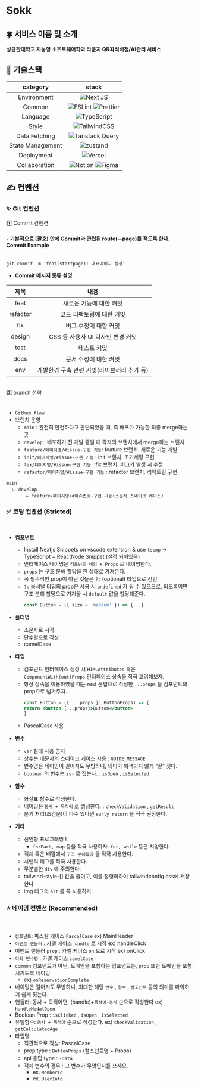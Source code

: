# Sokk

## 🍀 서비스 이름 및 소개

<strong>성균관대학교 지능형 소프트웨어학과 라운지 QR좌석배정/AI관리 서비스</strong>

## 🔗 기술스택

|   **category**   |                                                                                                     **stack**                                                                                                     |
| :--------------: | :---------------------------------------------------------------------------------------------------------------------------------------------------------------------------------------------------------------: |
|   Environment    |                                                       ![Next JS](https://img.shields.io/badge/Next-black?style=for-the-badge&logo=next.js&logoColor=white)                                                        |
|      Common      | ![ESLint](https://img.shields.io/badge/ESLint-4B3263?style=for-the-badge&logo=eslint&logoColor=white) ![Prettier](https://img.shields.io/badge/Prettier-F7B93E?style=for-the-badge&logo=prettier&logoColor=white) |
|     Language     |                                               ![TypeScript](https://img.shields.io/badge/TypeScript-3178C6.svg?style=for-the-badge&logo=TypeScript&logoColor=white)                                               |
|      Style       |                                           ![TailwindCSS](https://img.shields.io/badge/tailwindcss-%2338B2AC.svg?style=for-the-badge&logo=tailwind-css&logoColor=white)                                            |
|  Data Fetching   |                                               ![Tanstack Query](https://img.shields.io/badge/ReactQuery-FF4154?style=for-the-badge&logo=ReactQuery&logoColor=white)                                               |
| State Management |                                                 ![zustand](https://img.shields.io/badge/zustand-%2320232a.svg?style=for-the-badge&logo=react&logoColor=%2361DAFB)                                                 |
|    Deployment    |                                                   ![Vercel](https://img.shields.io/badge/vercel-%23000000.svg?style=for-the-badge&logo=vercel&logoColor=white)                                                    |
|  Collaboration   |     ![Notion](https://img.shields.io/badge/Notion-000000?style=for-the-badge&logo=Notion&logoColor=white) ![Figma](https://img.shields.io/badge/Figma-F24E1E?style=for-the-badge&logo=Figma&logoColor=white)      |

## ✍️ 컨벤션

### ✨ Git 컨벤션

<!--  <details> -->
<summary>  1️⃣ Commit 컨벤션  </summary>
<br />
<strong> - 기본적으로 (괄호) 안에 Commit과 관련된 route(--page)를 적도록 한다. </strong>

<br />
<strong>Commit Example</strong>
<br /><br />

```
git commit -m ‘feat(startpage): 대표이미지 설정’
```

- **Commit 메시지 종류 설명**

|   제목   |                    내용                     |
| :------: | :-----------------------------------------: |
|   feat   |           새로운 기능에 대한 커밋           |
| refactor |          코드 리팩토링에 대한 커밋          |
|   fix    |            버그 수정에 대한 커밋            |
|  design  |      CSS 등 사용자 UI 디자인 변경 커밋      |
|   test   |                 테스트 커밋                 |
|   docs   |            문서 수정에 대한 커밋            |
|   env    | 개발환경 구축 관련 커밋(라이브러리 추가 등) |

<br/>

<!--  </details> -->

<!--  <details> -->
<summary>  2️⃣ branch 전략  </summary>
<br />

- `Github flow`
- 브랜치 운영
  - `main` : 완전히 안전하다고 판단되었을 때, 즉 배포가 가능한 최종 merge하는 곳
  - `develop` : 배포하기 전 개발 중일 때 각자의 브랜치에서 merge하는 브랜치
  - `feature/페이지명/#issue-구현 기능`: feature 브랜치. 새로운 기능 개발
  - `init/페이지명/#issue-구현 기능` : init 브랜치. 초기세팅 구현
  - `fix/페이지명/#issue-구현 기능` : fix 브랜치. 버그가 발생 시 수정
  - `refactor/페이지명/#issue-구현 기능` : refactor 브랜치. 리팩토링 구현

```
main
  ㄴ develop
       ㄴ feature/페이지명/#이슈번호-구현 기능(소문자 스네이크 케이스)
```

<!--  </details> -->

<!--  <details> -->

### ✅ 코딩 컨벤션 (Stricted)

<br />

- <strong>컴포넌트</strong>

  - Install Nextjs Snippets on vscode extension & use `tscmp` → TypeScript + ReactNode Snippet (설정 되어있음)
  - 인터페이스 네이밍은 `컴포넌트 네임 + Props` 로 네이밍한다.
  - `props` 는 구조 분해 할당을 한 상태로 가져온다.
  - 꼭 필수적인 prop이 아닌 것들은 `?:` (optional) 타입으로 선언
  - `?:` 옵셔널 타입의 prop은 사용 시 `undefined` 가 될 수 있으므로, 되도록이면 구조 분해 할당으로 가져올 시 `default` 값을 할당해준다.
    ```jsx
    const Button = ({ size = 'medium' }) => {...}
    ```

- <strong>폴더명</strong>

  - 소문자로 시작
  - 단수형으로 작성
  - camelCase

- <strong>타입</strong>

  - 컴포넌트 인터페이스 생성 시 `HTMLAttributes` 혹은 `ComponentWith(out)Props` 인터페이스 상속을 적극 고려해보자.
  - 항상 상속을 이용하였을 때는 rest 문법으로 작성한 `...props` 을 컴포넌트의 prop으로 넘겨주자. </br>
    ```jsx
    const Button = ({ ...props }: ButtonProps) => {
    return <button {...props}>Button</button>
    }
    ```
  - PascalCase 사용

- <strong>변수</strong>

  - `var` 절대 사용 금지
  - 상수는 대문자의 스네이크 케이스 사용 : `GUIDE_MESSAGE`
  - 변수명은 네이밍이 길어져도 무방하니, 의미가 퇴색되지 않게 “잘” 짓다.
  - `boolean` 의 변수는 `is-` 로 짓는다. : `isOpen` , `isSelected`

- <strong>함수</strong>

  - 화살표 함수로 작성한다.
  - 네이밍은 `동사 + 목적어` 로 생성한다. : `checkValidation` , `getResult`
  - 분기 처리(조건문)이 다수 있다면 `early return` 을 적극 권장한다.

- <strong>기타</strong>
  - 선언형 프로그래밍 !
    - `forEach, map` 등을 적극 사용하자. `for, while` 등은 지양한다.
  - 객체 혹은 배열에서 `구조 분해할당` 을 적극 사용한다.
  - 시맨틱 태그를 적극 사용한다.
  - 무분별한 `div` 에 주의한다.
  - tailwind-style-[] 값을 줄이고, 이를 정형화하여 tailwindconfig.css에 저장한다.
  - img 태그의 `alt` 를 꼭 사용하자.

<!--  </details> -->

<!--  <details> -->

### ⭐ 네이밍 컨벤션 (Recommended)

<br />

- `컴포넌트`: 파스칼 케이스 `PascalCase` ex) MainHeader
- `이벤트 핸들러` : 카멜 케이스 `handle` 로 시작 ex) handleClick
- 이벤트 핸들러 `prop` : 카멜 케이스 `on` 으로 시작 ex) onClick
- `이외 변수명` : 카멜 케이스 `camelCase`
- `common` 컴포넌트가 아닌, 도메인을 포함하는 컴포넌트는, `prop` 또한 도메인을 포함시키도록 네이밍
  - ex) `onReservationComplete`
- 네이밍은 길어져도 무방하니, 최대한 해당 `변수` , `함수` , `컴포넌트` 등의 의미를 파악하기 쉽게 짓는다.
- 핸들러: 동사 + 목적어면, (handle)+`목적어-동사` 순으로 작성한다 ex) `handleModalOpen`
- Boolean Prop : `isClicked` , `isOpen` , `isSelected`
- 유틸함수: `동사 + 목적어` 순으로 작성한다. ex) `checkValidation` , `getCalculatedAge`
- 타입명
  - 직관적으로 작성: PascalCase
  - prop type : `ButtonProps` (컴포넌트명 + Props)
  - api 응답 type : `-Data`
  - 객체 변수의 경우 : 그 변수가 무엇인지를 쓰세요.
    - ex. `MemberId`
    - ex. `UserInfo`

<!--  </details> -->
